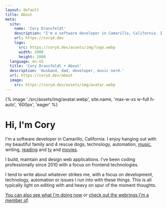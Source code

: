 ```yaml
---
layout: default
title: About
meta:
  site:
    name: 'Cory Dransfeldt'
    description: "I'm a software developer in Camarillo, California. I enjoy hanging out with my beautiful family and 4 rescue dogs, technology, automation, music, writing, reading and tv and movies."
    url: https://coryd.dev
    logo:
      src: https://coryd.dev/assets/img/logo.webp
      width: 2000
      height: 2000
  language: en-US
  title: 'Cory Dransfeldt • About'
  description: 'Husband, dad, developer, music nerd.'
  url: https://coryd.dev/about
  image:
    src: https://coryd.dev/assets/img/avatar.webp
---
```

<div class="flex items-center justify-center w-full not-prose mb-6">
  <div class="border border-teal-700 dark:border-teal-300 bg-white rounded-full overflow-hidden p-4">
    {% image './src/assets/img/avatar.webp', site.name, 'max-w-xs w-full h-auto', '600px', 'eager' %}
  </div>
</div>
<h1 class="text-xxl font-black -leading-tight tracking-normal dark:text-gray-200 md:text-3xl text-center">Hi, I'm Cory</h1>

I'm a software developer in Camarillo, California. I enjoy hanging out with my beautiful family and 4 rescue dogs, technology, automation, <a href="https://www.last.fm/user/cdrn_" rel="noopener noreferrer">music</a>, writing, <a href="/now" rel="noopener noreferrer">reading</a> and <a href="https://trakt.tv/users/cdransf" rel="noopener noreferrer">tv</a> and <a href="https://letterboxd.com/cdme" rel="noopener noreferrer">movies</a>.

I build, maintain and design web applications. I've been coding professionally since 2010 with a focus on frontend technologies.

I tend to write about whatever strikes me, with a focus on development, technology, automation or issues I run into with these things. This is all typically light on editing with and heavy on spur of the moment thoughts.

[You can also see what I'm doing now](/now) or [check out the webrings I'm a member of](/webrings).
